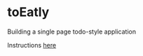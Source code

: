 # toEatly
Building a single page todo-style application



Instructions [here](https://github.com/sf-wdi-22-23/modules/tree/master/w03-intro-backend-with-express/d2-dawn-dusk-to-eatly)
